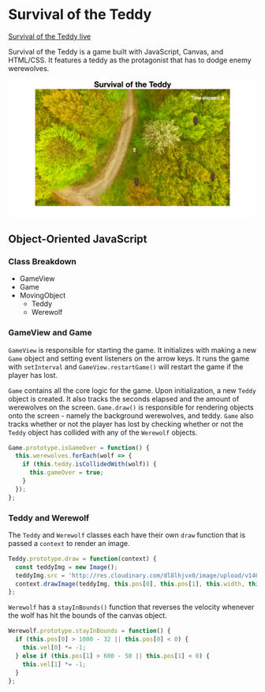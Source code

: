# Survival of the Teddy

[Survival of the Teddy live][link]

[link]: https://n-lai.github.io/Teddy-Survival/

Survival of the Teddy is a game built with JavaScript, Canvas, and HTML/CSS. It features a teddy as the protagonist that has to dodge enemy werewolves.

![image of game][game_image]

[game_image]: js_game_screenshot.png  

## Object-Oriented JavaScript

### Class Breakdown
* GameView
* Game
* MovingObject
  * Teddy
  * Werewolf

### GameView and Game
`GameView` is responsible for starting the game. It initializes with making a new `Game` object and setting event listeners on the arrow keys. It runs the game with `setInterval` and `GameView.restartGame()` will restart the game if the player has lost.

`Game` contains all the core logic for the game. Upon initialization, a new `Teddy` object is created. It also tracks the seconds elapsed and the amount of werewolves on the screen. `Game.draw()` is responsible for rendering objects onto the screen - namely the background werewolves, and teddy. `Game` also tracks whether or not the player has lost by checking whether or not the `Teddy` object has collided with any of the `Werewolf` objects.

```javascript
Game.prototype.isGameOver = function() {
  this.werewolves.forEach(wolf => {
    if (this.teddy.isCollidedWith(wolf)) {
      this.gameOver = true;
    }
  });
};
```

### Teddy and Werewolf
The `Teddy` and `Werewolf` classes each have their own `draw` function that is passed a `context` to render an image.

```javascript
Teddy.prototype.draw = function(context) {
  const teddyImg = new Image();
  teddyImg.src = 'http://res.cloudinary.com/dl8lhjvx0/image/upload/v1468431900/bear_transparent_chauaj.png';
  context.drawImage(teddyImg, this.pos[0], this.pos[1], this.width, this.height);
};
```
`Werewolf` has a `stayInBounds()` function that reverses the velocity whenever the wolf has hit the bounds of the canvas object.

```javascript
Werewolf.prototype.stayInBounds = function() {
  if (this.pos[0] > 1000 - 32 || this.pos[0] < 0) {
    this.vel[0] *= -1;
  } else if (this.pos[1] > 600 - 50 || this.pos[1] < 0) {
    this.vel[1] *= -1;
  }
};
```
